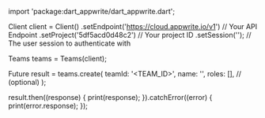 import 'package:dart_appwrite/dart_appwrite.dart';

Client client = Client()
  .setEndpoint('https://cloud.appwrite.io/v1') // Your API Endpoint
  .setProject('5df5acd0d48c2') // Your project ID
  .setSession(''); // The user session to authenticate with

Teams teams = Teams(client);

Future result = teams.create(
  teamId: '<TEAM_ID>',
  name: '<NAME>',
  roles: [], // (optional)
);

result.then((response) {
  print(response);
}).catchError((error) {
  print(error.response);
});
